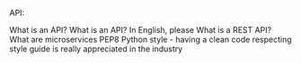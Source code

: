 API:

What is an API?
What is an API? In English, please
What is a REST API?
What are microservices
PEP8 Python style - having a clean code respecting style guide is really appreciated in the industry

